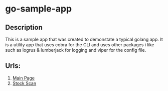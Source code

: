# go-sample-app

## Description
This is a sample app that was created to demonstate a typical golang app. It is a utility app that uses cobra for the CLI and uses other packages i like such as logrus & lumberjack for logging and viper for the config file.

## Urls:
1. [Main Page](https://iluvstocks-v2.herokuapp.com)
2. [Stock Scan](https://iluvstocks-v2.herokuapp.com/scans/shortfloat)